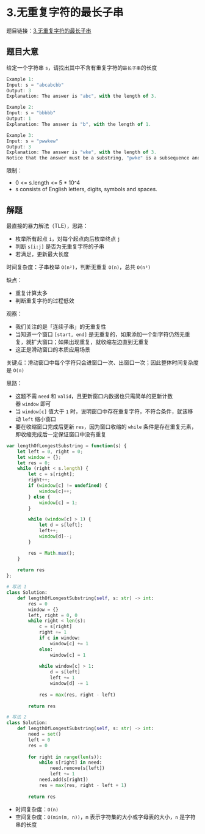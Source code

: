 # 3.无重复字符的最长子串

题目链接：[3.无重复字符的最长子串](https://leetcode.cn/problems/longest-substring-without-repeating-characters/)

## 题目大意

给定一个字符串 `s`，请找出其中不含有重复字符的`最长子串`的长度 

```js
Example 1:
Input: s = "abcabcbb"
Output: 3
Explanation: The answer is "abc", with the length of 3.

Example 2:
Input: s = "bbbbb"
Output: 1
Explanation: The answer is "b", with the length of 1.

Example 3:
Input: s = "pwwkew"
Output: 3
Explanation: The answer is "wke", with the length of 3.
Notice that the answer must be a substring, "pwke" is a subsequence and not a substring.
```

限制：
- 0 <= s.length <= 5 * 10^4
- s consists of English letters, digits, symbols and spaces.

## 解题

最直接的暴力解法（TLE），思路：
- 枚举所有起点 `i`，对每个起点向后枚举终点 `j`
- 判断 `s[i:j]` 是否为无重复字符的子串
- 若满足，更新最大长度

时间复杂度：子串枚举 `O(n²)`，判断无重复 `O(n)`，总共 `O(n³)`

缺点：
- 重复计算太多
- 判断重复字符的过程低效

观察：
- 我们关注的是「连续子串」的无重复性
- 当知道一个窗口 `[start, end]` 是无重复的，如果添加一个新字符仍然无重复，就扩大窗口；如果出现重复，就收缩左边直到无重复
- 这正是滑动窗口的本质应用场景

关键点：滑动窗口中每个字符只会进窗口一次、出窗口一次；因此整体时间复杂度是 `O(n)`

思路：
- 这题不需 `need` 和 `valid`，且更新窗口内数据也只需简单的更新计数器 `window` 即可
- 当 `window[c]` 值大于 `1` 时，说明窗口中存在重复字符，不符合条件，就该移动 `left` 缩小窗口
- 要在收缩窗口完成后更新 `res`，因为窗口收缩的 `while` 条件是存在重复元素，即收缩完成后一定保证窗口中没有重复

```js
var lengthOfLongestSubstring = function(s) {
    let left = 0, right = 0;
    let window = {};
    let res = 0;
    while (right < s.length) {
        let c = s[right];
        right++;
        if (window[c] != undefined) {
            window[c]++;
        } else {
            window[c] = 1;
        }

        while (window[c] > 1) {
            let d = s[left];
            left++;
            window[d]--;
        }

        res = Math.max();
    }
    
    return res
};
```
```python
# 写法 1
class Solution:
    def lengthOfLongestSubstring(self, s: str) -> int:
        res = 0
        window = {}
        left, right = 0, 0
        while right < len(s):
            c = s[right]
            right += 1
            if c in window:
                window[c] += 1
            else:
                window[c] = 1
            
            while window[c] > 1:
                d = s[left]
                left += 1
                window[d] -= 1
            
            res = max(res, right - left)
        
        return res

# 写法 2
class Solution:
    def lengthOfLongestSubstring(self, s: str) -> int:
        need = set()
        left = 0
        res = 0
        
        for right in range(len(s)):
            while s[right] in need:
                need.remove(s[left])
                left += 1
            need.add(s[right])
            res = max(res, right - left + 1)
        
        return res
```

- 时间复杂度：`O(n)`
- 空间复杂度：`O(min(m, n))`，`m` 表示字符集的大小或字母表的大小，`n` 是字符串的长度
